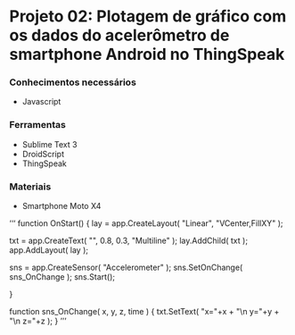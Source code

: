 # Projeto 02: Plotagem de gráfico com os dados do acelerômetro de smartphone Android no ThingSpeak

### Conhecimentos necessários

- Javascript

### Ferramentas 

- Sublime Text 3
- DroidScript 
- ThingSpeak

### Materiais 
- Smartphone Moto X4

‘‘‘
function OnStart()
{
  lay = app.CreateLayout( "Linear", "VCenter,FillXY" );
 
  txt = app.CreateText( "", 0.8, 0.3, "Multiline" );
  lay.AddChild( txt );
  app.AddLayout( lay );
 
  sns = app.CreateSensor( "Accelerometer" );
  sns.SetOnChange( sns_OnChange );
  sns.Start();
 
}
 
function sns_OnChange( x, y, z, time )
{
  txt.SetText( "x="+x + "\n y="+y + "\n z="+z );
}
’’’
